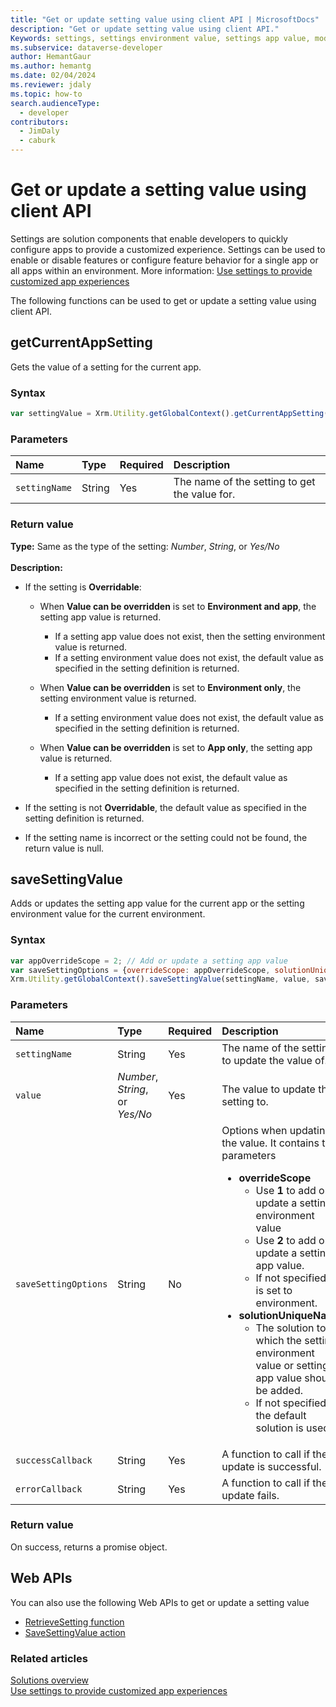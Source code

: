 ```yaml
---
title: "Get or update setting value using client API | MicrosoftDocs"
description: "Get or update setting value using client API."
Keywords: settings, settings environment value, settings app value, model-driven app
ms.subservice: dataverse-developer
author: HemantGaur
ms.author: hemantg
ms.date: 02/04/2024
ms.reviewer: jdaly
ms.topic: how-to
search.audienceType: 
  - developer
contributors: 
  - JimDaly
  - caburk
---
```

# Get or update a setting value using client API

Settings are solution components that enable developers to quickly configure apps to provide a customized experience. Settings can be used to enable or disable features or configure feature behavior for a single app or all apps within an environment. More information: [Use settings to provide customized app experiences](../../../maker/data-platform/create-edit-configure-settings.md)

The following functions can be used to get or update a setting value using client API.

## getCurrentAppSetting

Gets the value of a setting for the current app.

### Syntax

```JavaScript
var settingValue = Xrm.Utility.getGlobalContext().getCurrentAppSetting(settingName);
```

### Parameters

| Name | Type | Required | Description |
|:--------------|:--------------|:--------------|:-------------------------|
|`settingName` | String | Yes | The name of the setting to get the value for. |

### Return value

**Type:** Same as the type of the setting: *Number*, *String*, or *Yes/No*<br><br>
**Description:**

- If the setting is **Overridable**:

  - When **Value can be overridden** is set to **Environment and app**, the setting app value is returned.
  
    - If a setting app value does not exist, then the setting environment value is returned.
    - If a setting environment value does not exist, the default value as specified in the setting definition is returned.
   
  - When **Value can be overridden** is set to **Environment only**, the setting environment value is returned.
   
    - If a setting environment value does not exist, the default value as specified in the setting definition is returned.
   
  - When **Value can be overridden** is set to **App only**, the setting app value is returned.
  
    - If a setting app value does not exist, the default value as specified in the setting definition is returned.

- If the setting is not **Overridable**, the default value as specified in the setting definition is returned.
- If the setting name is incorrect or the setting could not be found, the return value is null.

<!-- This is too dense 

- If the setting is **Overridable**, and **Value can be overridden** is set to **Environment and app**, the setting app value is returned. If a setting app value does not exist, then the setting environment value is returned. If a setting environment value does not exist, the default value as specified in the setting definition is returned.
- If the setting is **Overridable**, and **Value can be overridden** is set to **Environment only**, the setting environment value is returned. If a setting environment value does not exist, the default value as specified in the setting definition is returned.
- If the setting is **Overridable**, and **Value can be overridden** is set to **App only**, the setting app value is returned. If a setting app value does not exist, the default value as specified in the setting definition is returned.
- If the setting is not **Overridable**, the default value as specified in the setting definition is returned.
- If the setting name is incorrect or the setting could not be found, the return value is null.

-->

## saveSettingValue

Adds or updates the setting app value for the current app or the setting environment value for the current environment.

### Syntax

```JavaScript
var appOverrideScope = 2; // Add or update a setting app value
var saveSettingOptions = {overrideScope: appOverrideScope, solutionUniqueName: mySolutionName};
Xrm.Utility.getGlobalContext().saveSettingValue(settingName, value, saveSettingOptions).then(successCallback, errorCallback);
```

### Parameters

| Name | Type | Required | Description |
|:--------------|:--------------|:--------------|:-------------------------|
|`settingName` | String | Yes | The name of the setting to update the value of. |
|`value` | *Number*, *String*, or *Yes/No* | Yes | The value to update the setting to. |
|`saveSettingOptions` | String | No | Options when updating the value. It contains two parameters <ul><li><b>overrideScope</b><ul><li>Use **1** to add or update a setting environment value</li><li>Use **2** to add or update a setting app value.</li><li>If not specified it is set to environment.</li></ul></li><li><b>solutionUniqueName</b><ul><li>The solution to which the setting environment value or setting app value should be added.</li><li>If not specified the default solution is used.</li></ul></li></ul>|
|`successCallback` | String | Yes | A function to call if the update is successful. |
|`errorCallback`| String | Yes | A function to call if the update fails. |

### Return value

On success, returns a promise object.

## Web APIs

You can also use the following Web APIs to get or update a setting value

- [RetrieveSetting function](xref:Microsoft.Dynamics.CRM.RetrieveSetting)
- [SaveSettingValue action](xref:Microsoft.Dynamics.CRM.SaveSettingValue)

### Related articles

[Solutions overview](../../../maker/data-platform/solutions-overview.md)   
[Use settings to provide customized app experiences](../../../maker/data-platform/create-edit-configure-settings.md)
